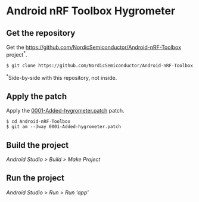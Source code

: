 # Android nRF Toolbox Hygrometer

## Get the repository
Get the https://github.com/NordicSemiconductor/Android-nRF-Toolbox project<sup>*</sup>.

    $ git clone https://github.com/NordicSemiconductor/Android-nRF-Toolbox

<sup>*</sup>Side-by-side with this repository, not inside.

## Apply the patch
Apply the [0001-Added-hygrometer.patch](0001-Added-hygrometer.patch) patch.

    $ cd Android-nRF-Toolbox
    $ git am --3way 0001-Added-hygrometer.patch

## Build the project
*Android Studio > Build > Make Project*

## Run the project
*Android Studio > Run > Run 'app'*
